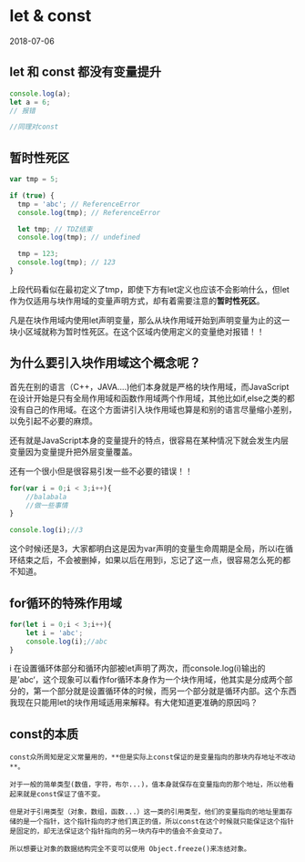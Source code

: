 # let & const

2018-07-06



## let 和 const 都没有变量提升
```js
console.log(a);
let a = 6;
// 报错

//同理对const
```
## 暂时性死区

```js
var tmp = 5;

if (true) {
  tmp = 'abc'; // ReferenceError
  console.log(tmp); // ReferenceError

  let tmp; // TDZ结束
  console.log(tmp); // undefined

  tmp = 123;
  console.log(tmp); // 123
}
```
上段代码看似在最初定义了tmp，即使下方有let定义也应该不会影响什么，但let作为仅适用与块作用域的变量声明方式，却有着需要注意的**暂时性死区**。

凡是在块作用域内使用let声明变量，那么从块作用域开始到声明变量为止的这一块小区域就称为暂时性死区。在这个区域内使用定义的变量绝对报错！！

## 为什么要引入块作用域这个概念呢？

首先在别的语言（C++，JAVA....)他们本身就是严格的块作用域，而JavaScript在设计开始是只有全局作用域和函数作用域两个作用域，其他比如if,else之类的都没有自己的作用域。在这个方面讲引入块作用域也算是和别的语言尽量缩小差别，以免引起不必要的麻烦。

还有就是JavaScript本身的变量提升的特点，很容易在某种情况下就会发生内层变量因为变量提升把外层变量覆盖。

还有一个很小但是很容易引发一些不必要的错误！！
```js
for(var i = 0;i < 3;i++){
    //balabala 
    //做一些事情
}

console.log(i);//3
```
这个时候i还是3，大家都明白这是因为var声明的变量生命周期是全局，所以i在循环结束之后，不会被删掉，如果以后在用到i，忘记了这一点，很容易怎么死的都不知道。

## for循环的特殊作用域
```js
for(let i = 0;i < 3;i++){
    let i = 'abc';
    console.log(i);//abc
}
```
i 在设置循环体部分和循环内部被let声明了两次，而console.log(i)输出的是’abc‘，这个现象可以看作for循环本身作为一个块作用域，他其实是分成两个部分的，第一个部分就是设置循环体的时候，而另一个部分就是循环内部。这个东西我现在只能用let的块作用域适用来解释。有大佬知道更准确的原因吗？

## const的本质
    const众所周知是定义常量用的，**但是实际上const保证的是变量指向的那块内存地址不改动**。

    对于一般的简单类型(数值，字符，布尔...)，值本身就保存在变量指向的那个地址，所以他看起来就是const保证了值不变。

    但是对于引用类型（对象，数组，函数...）这一类的引用类型，他们的变量指向的地址里面存储的是一个指针，这个指针指向的才他们真正的值，所以const在这个时候就只能保证这个指针是固定的，却无法保证这个指针指向的另一块内存中的值会不会变动了。

    所以想要让对象的数据结构完全不变可以使用 Object.freeze()来冻结对象。